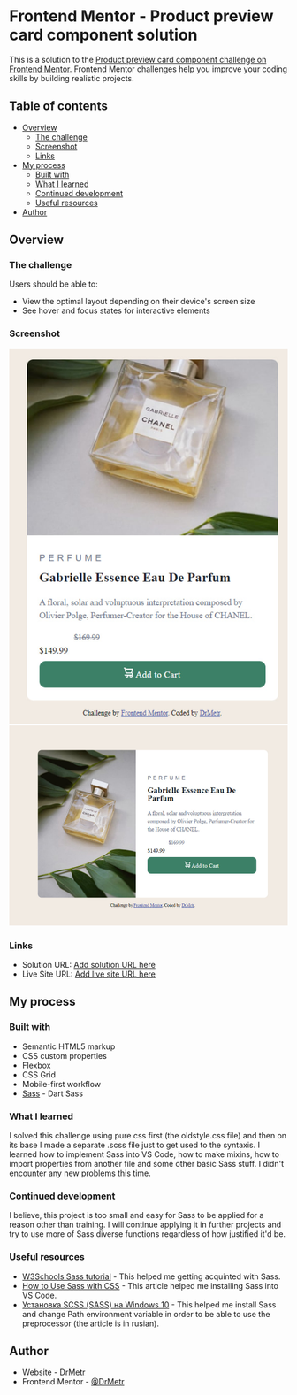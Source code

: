 # Frontend Mentor - Product preview card component solution

This is a solution to the [Product preview card component challenge on Frontend Mentor](https://www.frontendmentor.io/challenges/product-preview-card-component-GO7UmttRfa). Frontend Mentor challenges help you improve your coding skills by building realistic projects. 

## Table of contents

- [Overview](#overview)
  - [The challenge](#the-challenge)
  - [Screenshot](#screenshot)
  - [Links](#links)
- [My process](#my-process)
  - [Built with](#built-with)
  - [What I learned](#what-i-learned)
  - [Continued development](#continued-development)
  - [Useful resources](#useful-resources)
- [Author](#author)

## Overview

### The challenge

Users should be able to:

- View the optimal layout depending on their device's screen size
- See hover and focus states for interactive elements

### Screenshot

![](./images/screenshot1.jpg)
![](./images/screenshot2.jpg)

### Links

- Solution URL: [Add solution URL here](https://your-solution-url.com)
- Live Site URL: [Add live site URL here](https://your-live-site-url.com)

## My process

### Built with

- Semantic HTML5 markup
- CSS custom properties
- Flexbox
- CSS Grid
- Mobile-first workflow
- [Sass](https://sass-lang.com/) - Dart Sass

### What I learned

I solved this challenge using pure css first (the oldstyle.css file) and then on its base I made a separate .scss file just to get used to the syntaxis. I learned how to implement Sass into VS Code, how to make mixins, how to import properties from another file and some other basic Sass stuff. I didn't encounter any new problems this time. 

### Continued development

I believe, this project is too small and easy for Sass to be applied for a reason other than training. I will continue applying it in further projects and try to use more of Sass diverse functions regardless of how justified it'd be.

### Useful resources

- [W3Schools Sass tutorial](https://www.w3schools.com/sass/default.php) - This helped me getting acquinted with Sass.
- [How to Use Sass with CSS](https://www.freecodecamp.org/news/how-to-use-sass-with-css/) - This article helped me installing Sass into VS Code.
- [Установка SCSS (SASS) на Windows 10](https://tretyakov.net/post/ustanovka-scss-sass-windows-10/#:~:text=%D0%9F%D0%BE%D0%B8%D1%81%D0%BA%D0%B0%D0%B2%20%D0%B2%20%D0%B8%D0%BD%D1%82%D0%B5%D1%80%D0%BD%D0%B5%D1%82%D0%B5%20%D0%BF%D0%BE%D0%BD%D1%8F%D0%BB%2C%20%D1%87%D1%82%D0%BE,%D1%80%D0%B5%D1%88%D0%B5%D0%BD%D0%B8%D0%B5%20%D1%8D%D1%82%D0%BE%20%D1%83%D1%81%D1%82%D0%B0%D0%BD%D0%BE%D0%B2%D0%B8%D1%82%D1%8C%20Dart%20Sass.&text=%D0%92%20%D0%BE%D1%82%D0%BA%D1%80%D1%8B%D0%B2%D1%88%D0%B8%D0%BC%D1%81%D1%8F%20%D0%BE%D0%BA%D0%BD%D0%B5%20%D0%B2%D1%8B%D0%B1%D0%B8%D0%B2%D0%B0%D0%B5%D0%BC%20%C2%AB%D0%9F%D0%B0%D1%80%D0%B0%D0%BC%D0%B5%D1%82%D1%80%D1%8B,%D1%8D%D1%82%D0%BE%20C%3A%5Cdart%2Dsass%20.) - This helped me install Sass and change Path environment variable in order to be able to use the preprocessor (the article is in rusian).

## Author

- Website - [DrMetr](https://github.com/DrMetr)
- Frontend Mentor - [@DrMetr](https://www.frontendmentor.io/profile/DrMetr)
